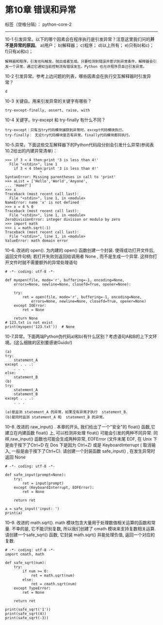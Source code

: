 # 第10章 错误和异常
标签（空格分隔）： python-core-2

---
10-1 引发异常。以下的哪个因素会在程序执行是引发异常？注意这里我们问的**并不是异常的原因**。
a)用户；
b)解释器；
c)程序；
d)以上所有；
e)只有b)和c)；
f)只有a)和c)；
```
解释器和程序。引发也叫触发，抛出或者生成。只要检测到错误并意识到异常条件，解释器会引发一个异常，通过它通知当前控制流有错误发生。Python 也允许程序员自己引发异常。
```

10-2 引发异常。参考上边问题的列表，哪些因素会在执行交互解释器时引发异常？
```
d
```

10-3 关键自。用来引发异常的关键字有哪些？
```
try-except-finally, assert, raise, with
```
10-4 关键字。try-except 和 try-finally 有什么不同？
```
try-except：只有当try代码模块捕获到异常时，except代码模块执行。
try-finally： 无论try代码模块是否有异常，finally代码模块都将执行。
```

10-5.异常。下面这些交互解释器下的Python代码段分别会引发什么异常(参阅表10.2给出的内建异常清单)：
```
>>> if 3 < 4 then:print '3 is less than 4!'
  File "<stdin>", line 1
    if 3 < 4 then:print '3 is less than 4!'
                ^
SyntaxError: Missing parentheses in call to 'print'
>>> aList = ['Hello','World','Anyone',
... 'Home?']
>>> x
Traceback (most recent call last):
  File "<stdin>", line 1, in <module>
NameError: name 'x' is not defined
>>> x = 4 % 0
Traceback (most recent call last):
  File "<stdin>", line 1, in <module>
ZeroDivisionError: integer division or modulo by zero
>>> import math
>>> i = math.sqrt(-1)
Traceback (most recent call last):
  File "<stdin>", line 1, in <module>
ValueError: math domain error
```
10–6. 改进的 open(). 
为内建的 open() 函数创建一个封装. 使得成功打开文件后, 返回文件句柄; 若打开失败则返回给调用者 None , 而不是生成一个异常. 这样你打开文件时就不需要额外的异常处理语句
```
# -*- coding: utf-8 -*-

def myopen(file, mode='r', buffering=-1, encoding=None, 
    errors=None, newline=None, closefd=True, opener=None):
    
    try:
        ret = open(file, mode='r', buffering=-1, encoding=None, 
            errors=None, newline=None, closefd=True, opener=None)
    except IOError:
        ret = None

    return None
# 123.txt is not exist 
print(myopen('123.txt'))  # None
```

10-7.异常。下面两端Python伪代码a)和b)有什么区别？考虑语句A和B的上下文环境。(这么细致的区别要感谢Guido!)
```
(a) 
try:
    statement_A
except . . .:
    . . .
else:
    statement_B
(b) 
try:
    statement_A
    statement_B
except . . .:
    . . .
```
```
(a)是监测 statement_A 的异常，如果没有异常才执行  statement_B.
(b)是同时监测 statement_A 和  statement_B 的异常。
```


10–8. 改进的 raw_input() . 
本章的开头, 我们给出了一个"安全"的 float() 函数,它建立在内建函数 float() 上, 可以检测并处理 float() 可能会引发的两种不同异常. 同样,raw_input() 函数也可能会生成两种异常, EOFError (文件末尾 EOF, 在 Unix 下是由于按下了Ctrl+D 在 Dos 下是因为 Ctrl+Z) 或是 KeyboardInterrupt ( 取消输入, 一般是由于按下了Ctrl+C). 请创建一个封装函数 safe_input() , 在发生异常时返回 None
```
# -*- coding: utf-8 -*-

def safe_input(prompt=None):
    try:
        ret = input(prompt)
    except (KeyboardInterrupt, EOFError):
        ret = None

    return ret

a = safe_input('input: ')
print(a)
```

10–9. 改进的 math.sqrt(). 
math 模块包含大量用于处理数值相关运算的函数和常量. 不幸的是, 它不能识别复数, 所以我们创建了 cmath 模块来支持复数相关运算. 请创建一个safe_sqrt() 函数, 它封装 math.sqrt() 并能处理负值, 返回一个对应的复数.
```
# -*- coding: utf-8 -*-
import cmath, math

def safe_sqrt(num):
    try:
        if num >= 0:
            ret = math.sqrt(num)
        else:
            ret = cmath.sqrt(num)
    except TypeError:
        ret = None

    return ret

print(safe_sqrt('1'))
print(safe_sqrt(4))
print(safe_sqrt(-3))
```




